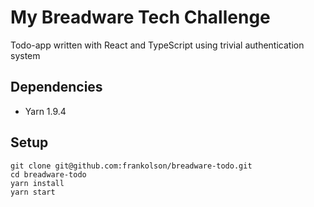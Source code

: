 # My Breadware Tech Challenge

Todo-app written with React and TypeScript using trivial authentication system

## Dependencies
- Yarn 1.9.4

## Setup

```shell
git clone git@github.com:frankolson/breadware-todo.git
cd breadware-todo
yarn install
yarn start
```
